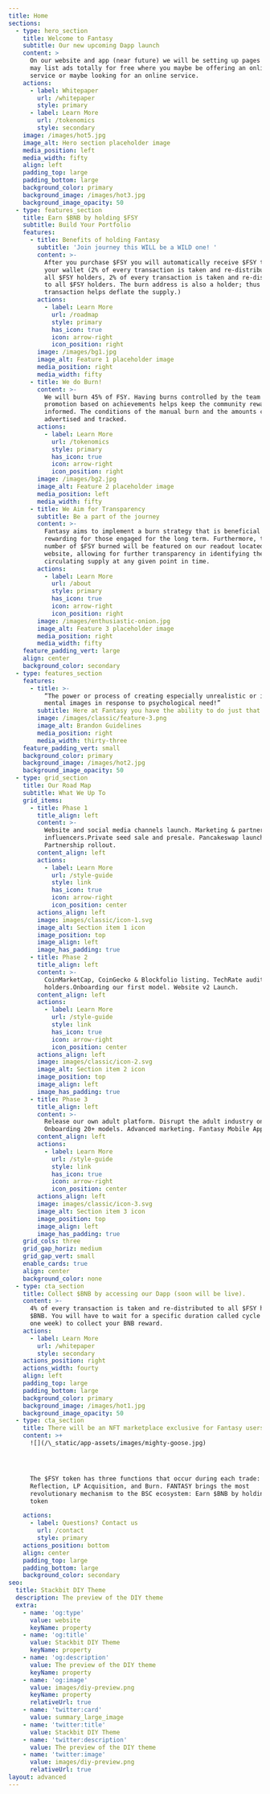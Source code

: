 ```yaml
---
title: Home
sections:
  - type: hero_section
    title: Welcome to Fantasy
    subtitle: Our new upcoming Dapp launch
    content: >
      On our website and app (near future) we will be setting up pages where you
      may list ads totally for free where you maybe be offering an online
      service or maybe looking for an online service.
    actions:
      - label: Whitepaper
        url: /whitepaper
        style: primary
      - label: Learn More
        url: /tokenomics
        style: secondary
    image: /images/hot5.jpg
    image_alt: Hero section placeholder image
    media_position: left
    media_width: fifty
    align: left
    padding_top: large
    padding_bottom: large
    background_color: primary
    background_image: /images/hot3.jpg
    background_image_opacity: 50
  - type: features_section
    title: Earn $BNB by holding $FSY
    subtitle: Build Your Portfolio
    features:
      - title: Benefits of holding Fantasy
        subtitle: 'Join journey this WILL be a WILD one! '
        content: >-
          After you purchase $FSY you will automatically receive $FSY tokens in
          your wallet (2% of every transaction is taken and re-distributed to
          all $FSY holders, 2% of every transaction is taken and re-distributed
          to all $FSY holders. The burn address is also a holder; thus each
          transaction helps deflate the supply.)
        actions:
          - label: Learn More
            url: /roadmap
            style: primary
            has_icon: true
            icon: arrow-right
            icon_position: right
        image: /images/bg1.jpg
        image_alt: Feature 1 placeholder image
        media_position: right
        media_width: fifty
      - title: We do Burn!
        content: >-
          We will burn 45% of FSY. Having burns controlled by the team and
          promotion based on achievements helps keep the community rewarded and
          informed. The conditions of the manual burn and the amounts can be
          advertised and tracked. 
        actions:
          - label: Learn More
            url: /tokenomics
            style: primary
            has_icon: true
            icon: arrow-right
            icon_position: right
        image: /images/bg2.jpg
        image_alt: Feature 2 placeholder image
        media_position: left
        media_width: fifty
      - title: We Aim for Transparency
        subtitle: Be a part of the journey
        content: >-
          Fantasy aims to implement a burn strategy that is beneficial and
          rewarding for those engaged for the long term. Furthermore, the total
          number of $FSY burned will be featured on our readout located on the
          website, allowing for further transparency in identifying the current
          circulating supply at any given point in time.
        actions:
          - label: Learn More
            url: /about
            style: primary
            has_icon: true
            icon: arrow-right
            icon_position: right
        image: /images/enthusiastic-onion.jpg
        image_alt: Feature 3 placeholder image
        media_position: right
        media_width: fifty
    feature_padding_vert: large
    align: center
    background_color: secondary
  - type: features_section
    features:
      - title: >-
          “The power or process of creating especially unrealistic or improbable
          mental images in response to psychological need!”
        subtitle: Here at Fantasy you have the ability to do just that.
        image: /images/classic/feature-3.png
        image_alt: Brandon Guidelines
        media_position: right
        media_width: thirty-three
    feature_padding_vert: small
    background_color: primary
    background_image: /images/hot2.jpg
    background_image_opacity: 50
  - type: grid_section
    title: Our Road Map
    subtitle: What We Up To
    grid_items:
      - title: Phase 1
        title_align: left
        content: >-
          Website and social media channels launch. Marketing & partnership with
          influencers.Private seed sale and presale. Pancakeswap launch.
          Partnership rollout.
        content_align: left
        actions:
          - label: Learn More
            url: /style-guide
            style: link
            has_icon: true
            icon: arrow-right
            icon_position: center
        actions_align: left
        image: images/classic/icon-1.svg
        image_alt: Section item 1 icon
        image_position: top
        image_align: left
        image_has_padding: true
      - title: Phase 2
        title_align: left
        content: >-
          CoinMarketCap, CoinGecko & Blockfolio listing. TechRate audit. 10.000
          holders.Onboarding our first model. Website v2 Launch.
        content_align: left
        actions:
          - label: Learn More
            url: /style-guide
            style: link
            has_icon: true
            icon: arrow-right
            icon_position: center
        actions_align: left
        image: images/classic/icon-2.svg
        image_alt: Section item 2 icon
        image_position: top
        image_align: left
        image_has_padding: true
      - title: Phase 3
        title_align: left
        content: >-
          Release our own adult platform. Disrupt the adult industry online.
          Onboarding 20+ models. Advanced marketing. Fantasy Mobile App
        content_align: left
        actions:
          - label: Learn More
            url: /style-guide
            style: link
            has_icon: true
            icon: arrow-right
            icon_position: center
        actions_align: left
        image: images/classic/icon-3.svg
        image_alt: Section item 3 icon
        image_position: top
        image_align: left
        image_has_padding: true
    grid_cols: three
    grid_gap_horiz: medium
    grid_gap_vert: small
    enable_cards: true
    align: center
    background_color: none
  - type: cta_section
    title: Collect $BNB by accessing our Dapp (soon will be live).
    content: >-
      4% of every transaction is taken and re-distributed to all $FSY holders in
      $BNB. You will have to wait for a specific duration called cycle (about
      one week) to collect your BNB reward.
    actions:
      - label: Learn More
        url: /whitepaper
        style: secondary
    actions_position: right
    actions_width: fourty
    align: left
    padding_top: large
    padding_bottom: large
    background_color: primary
    background_image: /images/hot1.jpg
    background_image_opacity: 50
  - type: cta_section
    title: There will be an NFT marketplace exclusive for Fantasy users!
    content: >+
      ![](/\_static/app-assets/images/mighty-goose.jpg)




      The $FSY token has three functions that occur during each trade:
      Reflection, LP Acquisition, and Burn. FANTASY brings the most
      revolutionary mechanism to the BSC ecosystem: Earn $BNB by holding $FSY
      token

    actions:
      - label: Questions? Contact us
        url: /contact
        style: primary
    actions_position: bottom
    align: center
    padding_top: large
    padding_bottom: large
    background_color: secondary
seo:
  title: Stackbit DIY Theme
  description: The preview of the DIY theme
  extra:
    - name: 'og:type'
      value: website
      keyName: property
    - name: 'og:title'
      value: Stackbit DIY Theme
      keyName: property
    - name: 'og:description'
      value: The preview of the DIY theme
      keyName: property
    - name: 'og:image'
      value: images/diy-preview.png
      keyName: property
      relativeUrl: true
    - name: 'twitter:card'
      value: summary_large_image
    - name: 'twitter:title'
      value: Stackbit DIY Theme
    - name: 'twitter:description'
      value: The preview of the DIY theme
    - name: 'twitter:image'
      value: images/diy-preview.png
      relativeUrl: true
layout: advanced
---
```

